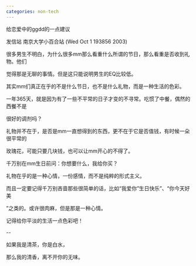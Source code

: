```yaml
---
categories: non-tech
---
```

 给恋爱中的ggdd的一点建议

发信站 南京大学小百合站 (Wed Oct  1 193856 2003)



很多男生不明白，为什么很多mm那么看重什么所谓的节日，那么看重是否收到礼物。他们

觉得那是无聊的事情。但是这只能说明男生的EQ比较低。

其实mm们真正在乎的不是什么节日，也不是什么礼物，而是一种生活的色彩。

一年365天，就是因为有了一些不平常的日子才变的不寻常。吃惯了中餐，偶然的西餐不是

很好的调剂吗？

礼物并不在于，是否是mm一直想得到的东西，更不在于它是否值钱，有时候一朵很平常的

玫瑰花，可能只要几块钱，也可以让mm开心的不得了。

千万别在mm生日前问：你想要什么，我给你买？

礼物在乎的是一种心情，一份感情，而不是纯粹的形式主义。

而且一定要记得千万别吝啬那些很简单的话，比如“我爱你”生日快乐”、“你今天好美

”之类的。或许很肉麻，但是那是一种心情。

记得给你平淡的生活一点色彩吧！



--



如果我是清茶，你是白水，

那么我的清香，离不开你的无味。

